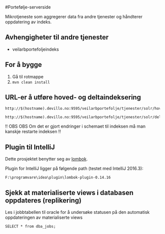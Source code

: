 #Portefølje-serverside

Mikrotjeneste som aggregerer data fra andre tjenester og håndterer oppdatering av indeks.

## Avhengigheter til andre tjenester
- veilarbportefoljeindeks

## For å bygge
1. Gå til rotmappe
2. `mvn clean install`

## URL-er å utføre hoved- og deltaindeksering
```
http://$(hostname).devillo.no:9595/veilarbportefolje/tjenester/solr/hovedindeksering
```
```
http://$(hostname).devillo.no:9595/veilarbportefolje/tjenester/solr/deltaindeksering
```

!! OBS OBS Om det er gjort endringer i schemaet til indeksen må man kanskje restarte indeksen !!

## Plugin til IntelliJ
Dette prosjektet benytter seg av [lombok](https://projectlombok.org).

Plugin for IntelliJ ligger på følgende path (testet med IntelliJ 2016.3):

```
F:\programvare\idea\plugin\lombok-plugin-0.14.16
```

## Sjekk at materialiserte views i databasen oppdateres (replikering)

Les i jobbtabellen til oracle for å undersøke statusen på den automatisk oppdateringen av materialiserte views 

```
SELECT * from dba_jobs;
```
